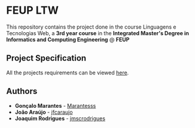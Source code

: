# FEUP LTW

This repository contains the project done in the course Linguagens e Tecnologias Web, a **3rd year course** in the **Integrated Master's Degree in Informatics and Computing Engineering** @ **FEUP**

## Project Specification

All the projects requirements can be viewed [here](https://web.fe.up.pt/~arestivo/page/courses/2019/ltw/project/).

## Authors

* **Gonçalo Marantes** - [Marantesss](https://github.com/Marantesss)
* **João Araújo** - [jfcaraujo](https://github.com/jfcaraujo)
* **Joaquim Rodrigues** - [jmscrodrigues](https://github.com/jmscrodrigues)
